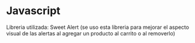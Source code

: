 # Javascript
Libreria utilizada: Sweet Alert (se uso esta libreria para mejorar el aspecto visual de las alertas al agregar un producto al carrito o al removerlo)
